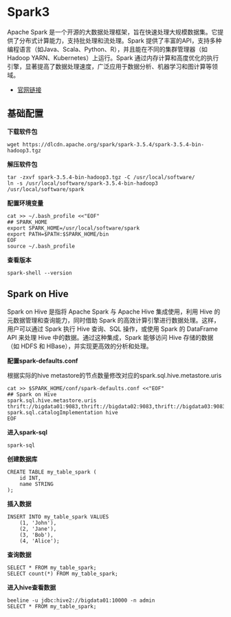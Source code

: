 # Spark3

Apache Spark 是一个开源的大数据处理框架，旨在快速处理大规模数据集。它提供了分布式计算能力，支持批处理和流处理。Spark 提供了丰富的API，支持多种编程语言（如Java、Scala、Python、R），并且能在不同的集群管理器（如Hadoop YARN、Kubernetes）上运行。Spark 通过内存计算和高度优化的执行引擎，显著提高了数据处理速度，广泛应用于数据分析、机器学习和图计算等领域。

- [官网链接](https://spark.apache.org/)



## 基础配置

**下载软件包**

```
wget https://dlcdn.apache.org/spark/spark-3.5.4/spark-3.5.4-bin-hadoop3.tgz
```

**解压软件包**

```
tar -zxvf spark-3.5.4-bin-hadoop3.tgz -C /usr/local/software/
ln -s /usr/local/software/spark-3.5.4-bin-hadoop3 /usr/local/software/spark
```

**配置环境变量**

```
cat >> ~/.bash_profile <<"EOF"
## SPARK_HOME
export SPARK_HOME=/usr/local/software/spark
export PATH=$PATH:$SPARK_HOME/bin
EOF
source ~/.bash_profile
```

**查看版本**

```
spark-shell --version
```



## Spark on Hive

Spark on Hive 是指将 Apache Spark 与 Apache Hive 集成使用，利用 Hive 的元数据管理和查询能力，同时借助 Spark 的高效计算引擎进行数据处理。这样，用户可以通过 Spark 执行 Hive 查询、SQL 操作，或使用 Spark 的 DataFrame API 来处理 Hive 中的数据。通过这种集成，Spark 能够访问 Hive 存储的数据（如 HDFS 和 HBase），并实现更高效的分析和处理。

**配置spark-defaults.conf**

根据实际的hive metastore的节点数量修改对应的spark.sql.hive.metastore.uris

```
cat >> $SPARK_HOME/conf/spark-defaults.conf <<"EOF"
## Spark on Hive
spark.sql.hive.metastore.uris thrift://bigdata01:9083,thrift://bigdata02:9083,thrift://bigdata03:9083
spark.sql.catalogImplementation hive
EOF
```

**进入spark-sql**

```
spark-sql
```

**创建数据库**

```
CREATE TABLE my_table_spark (
    id INT,
    name STRING
);
```

**插入数据**

```
INSERT INTO my_table_spark VALUES
    (1, 'John'),
    (2, 'Jane'),
    (3, 'Bob'),
    (4, 'Alice');
```

**查询数据**

```
SELECT * FROM my_table_spark;
SELECT count(*) FROM my_table_spark;
```

**进入hive查看数据**

```
beeline -u jdbc:hive2://bigdata01:10000 -n admin
SELECT * FROM my_table_spark;
```

